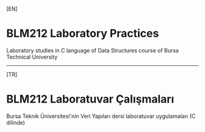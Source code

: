 [EN]
# BLM212 Laboratory Practices
Laboratory studies in C language of Data Structures course of Bursa Technical University

***

[TR]
# BLM212 Laboratuvar Çalışmaları
Bursa Teknik Üniversitesi'nin Veri Yapıları dersi laboratuvar uygulamaları (C dilinde)
